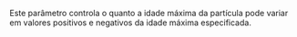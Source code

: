 Este parâmetro controla o quanto a idade máxima da partícula pode variar em valores positivos e negativos da idade máxima especificada.